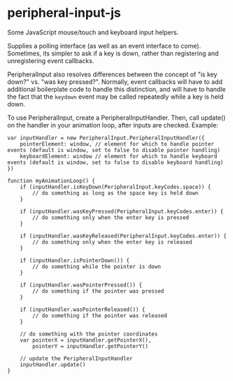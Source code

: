 # peripheral-input-js
Some JavaScript mouse/touch and keyboard input helpers.


Supplies a polling interface (as well as an event interface to come). Sometimes, its simpler to ask if a key is down, rather than registering and unregistering event callbacks.

PeripheralInput also resolves differences between the concept of "is key down?" vs. "was key pressed?". Normally, event callbacks will have to add additional boilerplate code to handle this distinction, and will have to handle the fact that the `keydown` event may be called repeatedly while a key is held down.

To use PeripheralInput, create a PeripheralInputHandler. Then, call update() on the handler in your animation loop, after inputs are checked. Example:

```
var inputHandler = new PeripheralInput.PeripheralInputHandler({
    pointerElement: window, // element for which to handle pointer events (default is window, set to false to disable pointer handling)
    keyboardElement: window // element for which to handle keyboard events (default is window, set to false to disable keyboard handling)
})

function myAnimationLoop() {
    if (inputHandler.isKeyDown(PeripheralInput.keyCodes.space)) {
        // do something as long as the space key is held down
    }

    if (inputHandler.wasKeyPressed(PeripheralInput.keyCodes.enter)) {
        // do something only when the enter key is pressed
    }

    if (inputHandler.wasKeyReleased(PeripheralInput.keyCodes.enter)) {
        // do something only when the enter key is released
    }

    if (inputHandler.isPointerDown()) {
        // do something while the pointer is down
    }

    if (inputHandler.wasPointerPressed()) {
        // do something if the pointer was pressed
    }

    if (inputHandler.wasPointerReleased()) {
        // do something if the pointer was released
    }

    // do something with the pointer coordinates
    var pointerX = inputHandler.getPointerX(),
        pointerY = inputHandler.getPointerY()

    // update the PeripheralInputHandler
    inputHandler.update()
}
```

